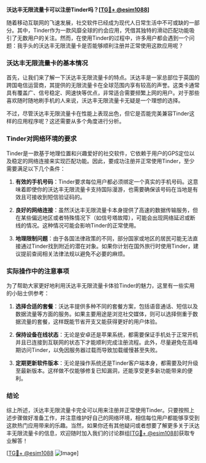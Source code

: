 **沃达丰无限流量卡可以注册Tinder吗？[[TG💪+ @esim1088](https://t.me/s/esim1088)]**

随着移动互联网的飞速发展，社交软件已经成为现代人日常生活中不可或缺的一部分。其中，Tinder作为一款风靡全球的约会应用，凭借其独特的滑动匹配功能吸引了无数用户的关注。然而，在使用Tinder的过程中，许多用户都会遇到一个问题：我手头的沃达丰无限流量卡是否能够顺利注册并正常使用这款应用呢？

### 沃达丰无限流量卡的基本情况

首先，让我们来了解一下沃达丰无限流量卡的特点。沃达丰是一家总部位于英国的跨国电信运营商，其提供的无限流量卡在全球范围内享有较高的声誉。这类卡通常具有覆盖广、信号稳定、网速快等优点，非常适合需要频繁上网的用户。对于那些喜欢随时随地刷手机的人来说，沃达丰无限流量卡无疑是一个理想的选择。

不过，尽管沃达丰无限流量卡在性能上表现出色，但它是否能完美兼容Tinder这样的应用程序呢？这还需要从多个角度进行分析。

### Tinder对网络环境的要求

Tinder是一款基于地理位置和兴趣爱好的社交软件，它依赖于用户的GPS定位以及稳定的网络连接来实现匹配功能。因此，要成功注册并正常使用Tinder，至少需要满足以下几个条件：

1. **有效的手机号码**：Tinder要求每位用户都必须绑定一个真实的手机号码。这意味着即使你的沃达丰无限流量卡支持国际漫游，也需要确保该号码在当地是有效且可接收到短信验证码的。
   
2. **良好的网络连接**：虽然沃达丰无限流量卡本身提供了高速的数据传输服务，但在某些偏远地区或者特殊情况下（如信号塔故障），可能会出现网络延迟或断线的情况。这种情况可能会影响Tinder的正常使用。

3. **地理限制问题**：由于各国法律政策的不同，部分国家或地区的居民可能无法直接通过Tinder找到附近的潜在对象。如果你计划在国外旅行时使用Tinder，建议提前查阅相关法律法规以避免不必要的麻烦。

### 实际操作中的注意事项

为了帮助大家更好地利用沃达丰无限流量卡体验Tinder的魅力，这里有一些实用的小贴士供参考：

1. **选择合适的套餐**：沃达丰提供多种不同的套餐方案，包括语音通话、短信以及数据流量等方面的服务。如果主要用途是浏览社交媒体，则可以选择侧重于数据流量的套餐，这样既能节省开支又能获得更好的用户体验。

2. **保持设备在线状态**：无论是安卓还是苹果系统，都需要保证手机处于正常开机并且已连接到互联网的状态下才能顺利完成注册流程。此外，尽量避免在高峰期访问Tinder，以免因服务器过载而导致加载缓慢甚至失败。

3. **定期更新软件版本**：无论是操作系统还是Tinder客户端本身，都需要及时升级至最新版本。这样做不仅能够修复已知漏洞，还能享受更多新功能带来的便利。

### 结论

综上所述，沃达丰无限流量卡完全可以用来注册并正常使用Tinder。只要按照上述步骤做好准备工作，并注意维护好自己的网络环境，相信每位用户都能够享受到这款热门应用带来的乐趣。当然，如果你还有其他疑问或者想要了解更多关于沃达丰无限流量卡的信息，欢迎随时加入我们的讨论群组[[TG💪+ @esim1088](https://t.me/s/esim1088)]获取专业解答！

[[TG💪+ @esim1088](https://t.me/s/esim1088) ![Image](https://i.postimg.cc/4NQfJmqS/Snipaste-2025-05-13-00-14-12.png)]